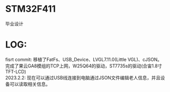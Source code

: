 # STM32F411
毕业设计
# LOG:
fisrt commit: 移植了FatFs、USB_Device、LVGL7.11.0(Little VGL)、cJSON。  
              完成了果云GA8模组的TCP上网，W25Q64的驱动，ST7735s的驱动(合宙1.8寸TFT-LCD)  
2023.2.2: 现在可以通过USB线连接到电脑通过JSON文件编辑老人信息，并且设备可以读取相关信息。
